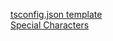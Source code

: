 [tsconfig.json template](https://github.com/ThunderNetworkRaD/.github/blob/main/tsconfig.json.md) <br>
[Special Characters](https://github.com/ThunderNetworkRaD/.github/blob/main/special-characters.md) <br>
